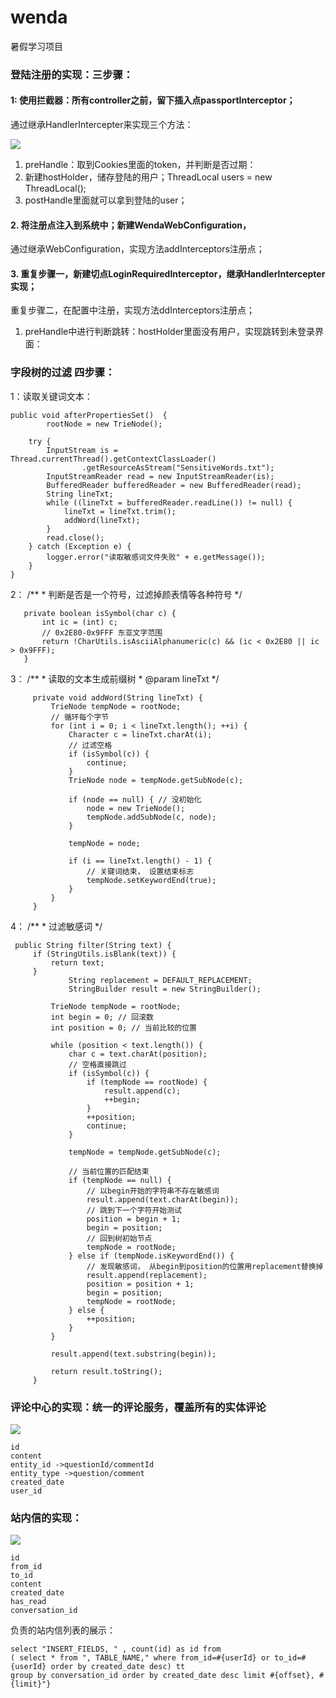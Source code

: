 # wenda
暑假学习项目
### 登陆注册的实现：三步骤：

#### 1: 使用拦截器：所有controller之前，留下插入点passportInterceptor；
通过继承HandlerIntercepter来实现三个方法：

  ![](http://ww1.sinaimg.cn/large/b06adeeegy1g0zogoyhh5j20vy06x74r.jpg)

1. preHandle：取到Cookies里面的token，并判断是否过期：
2. 新建hostHolder，储存登陆的用户；ThreadLocal<User> users = new ThreadLocal();
3. postHandle里面就可以拿到登陆的user；


#### 2. 将注册点注入到系统中；新建WendaWebConfiguration，
通过继承WebConfiguration，实现方法addInterceptors注册点；


#### 3. 重复步骤一，新建切点LoginRequiredInterceptor，继承HandlerIntercepter实现；
重复步骤二，在配置中注册，实现方法ddInterceptors注册点；

 1. preHandle中进行判断跳转：hostHolder里面没有用户，实现跳转到未登录界面：



    
    
### 字段树的过滤 四步骤：
1：读取关键词文本：
        
    public void afterPropertiesSet()  {
            rootNode = new TrieNode();

        try {
            InputStream is = Thread.currentThread().getContextClassLoader()
                    .getResourceAsStream("SensitiveWords.txt");
            InputStreamReader read = new InputStreamReader(is);
            BufferedReader bufferedReader = new BufferedReader(read);
            String lineTxt;
            while ((lineTxt = bufferedReader.readLine()) != null) {
                lineTxt = lineTxt.trim();
                addWord(lineTxt);
            }
            read.close();
        } catch (Exception e) {
            logger.error("读取敏感词文件失败" + e.getMessage());
        }
    }
 2： /**
     * 判断是否是一个符号，过滤掉颜表情等各种符号
     */
        
       private boolean isSymbol(char c) {
           int ic = (int) c;
           // 0x2E80-0x9FFF 东亚文字范围
           return !CharUtils.isAsciiAlphanumeric(c) && (ic < 0x2E80 || ic > 0x9FFF);
       }
       
  3：  /**
          * 读取的文本生成前缀树
          * @param lineTxt
          */
          
         private void addWord(String lineTxt) {
             TrieNode tempNode = rootNode;
             // 循环每个字节
             for (int i = 0; i < lineTxt.length(); ++i) {
                 Character c = lineTxt.charAt(i);
                 // 过滤空格
                 if (isSymbol(c)) {
                     continue;
                 }
                 TrieNode node = tempNode.getSubNode(c);
     
                 if (node == null) { // 没初始化
                     node = new TrieNode();
                     tempNode.addSubNode(c, node);
                 }
     
                 tempNode = node;
     
                 if (i == lineTxt.length() - 1) {
                     // 关键词结束， 设置结束标志
                     tempNode.setKeywordEnd(true);
                 }
             }
         }   
  4：
      /**
      * 过滤敏感词
      */

     public String filter(String text) {
         if (StringUtils.isBlank(text)) {
             return text;
         }
                 String replacement = DEFAULT_REPLACEMENT;
                 StringBuilder result = new StringBuilder();
         
             TrieNode tempNode = rootNode;
             int begin = 0; // 回滚数
             int position = 0; // 当前比较的位置
     
             while (position < text.length()) {
                 char c = text.charAt(position);
                 // 空格直接跳过
                 if (isSymbol(c)) {
                     if (tempNode == rootNode) {
                         result.append(c);
                         ++begin;
                     }
                     ++position;
                     continue;
                 }
     
                 tempNode = tempNode.getSubNode(c);
     
                 // 当前位置的匹配结束
                 if (tempNode == null) {
                     // 以begin开始的字符串不存在敏感词
                     result.append(text.charAt(begin));
                     // 跳到下一个字符开始测试
                     position = begin + 1;
                     begin = position;
                     // 回到树初始节点
                     tempNode = rootNode;
                 } else if (tempNode.isKeywordEnd()) {
                     // 发现敏感词， 从begin到position的位置用replacement替换掉
                     result.append(replacement);
                     position = position + 1;
                     begin = position;
                     tempNode = rootNode;
                 } else {
                     ++position;
                 }
             }
     
             result.append(text.substring(begin));
     
             return result.toString();
         }
### 评论中心的实现：统一的评论服务，覆盖所有的实体评论
![](http://ww1.sinaimg.cn/large/b06adeeegy1g0zvicpd2mj20xe07q0t8.jpg)
  
    id
    content
    entity_id ->questionId/commentId
    entity_type ->question/comment
    created_date
    user_id
### 站内信的实现：
![](http://ww1.sinaimg.cn/large/b06adeeegy1g0zvgt6vjlj21030f1jsv.jpg)
    
    id
    from_id
    to_id
    content
    created_date
    has_read
    conversation_id
  
 负责的站内信列表的展示：


    select "INSERT_FIELDS, " , count(id) as id from 
    ( select * from ", TABLE_NAME," where from_id=#{userId} or to_id=#{userId} order by created_date desc) tt 
    group by conversation_id order by created_date desc limit #{offset}, #{limit}"}
    
    
    
